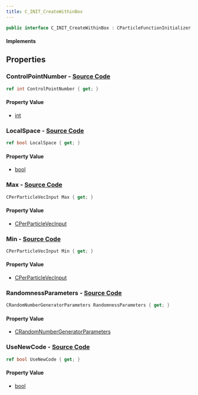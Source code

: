 ```yaml
---
title: C_INIT_CreateWithinBox
---
```


```csharp
public interface C_INIT_CreateWithinBox : CParticleFunctionInitializer, CParticleFunction, ISchemaClass<CParticleFunction>, ISchemaClass<CParticleFunctionInitializer>, ISchemaClass<C_INIT_CreateWithinBox>, ISchemaField, ISchemaClass, INativeHandle
```

#### Implements

## Properties

### **ControlPointNumber** - [Source Code](https://github.com/swiftly-solution/swiftlys2/blob/main/managed/src/SwiftlyS2.Generated/Schemas/Interfaces/C_INIT_CreateWithinBox.cs#L20)

```csharp
ref int ControlPointNumber { get; }
```

#### Property Value

- [int](https://learn.microsoft.com/dotnet/api/system.int32)

### **LocalSpace** - [Source Code](https://github.com/swiftly-solution/swiftlys2/blob/main/managed/src/SwiftlyS2.Generated/Schemas/Interfaces/C_INIT_CreateWithinBox.cs#L22)

```csharp
ref bool LocalSpace { get; }
```

#### Property Value

- [bool](https://learn.microsoft.com/dotnet/api/system.boolean)

### **Max** - [Source Code](https://github.com/swiftly-solution/swiftlys2/blob/main/managed/src/SwiftlyS2.Generated/Schemas/Interfaces/C_INIT_CreateWithinBox.cs#L18)

```csharp
CPerParticleVecInput Max { get; }
```

#### Property Value

- [CPerParticleVecInput](/docs/api/shared/schemadefinitions/cperparticlevecinput)

### **Min** - [Source Code](https://github.com/swiftly-solution/swiftlys2/blob/main/managed/src/SwiftlyS2.Generated/Schemas/Interfaces/C_INIT_CreateWithinBox.cs#L16)

```csharp
CPerParticleVecInput Min { get; }
```

#### Property Value

- [CPerParticleVecInput](/docs/api/shared/schemadefinitions/cperparticlevecinput)

### **RandomnessParameters** - [Source Code](https://github.com/swiftly-solution/swiftlys2/blob/main/managed/src/SwiftlyS2.Generated/Schemas/Interfaces/C_INIT_CreateWithinBox.cs#L24)

```csharp
CRandomNumberGeneratorParameters RandomnessParameters { get; }
```

#### Property Value

- [CRandomNumberGeneratorParameters](/docs/api/shared/schemadefinitions/crandomnumbergeneratorparameters)

### **UseNewCode** - [Source Code](https://github.com/swiftly-solution/swiftlys2/blob/main/managed/src/SwiftlyS2.Generated/Schemas/Interfaces/C_INIT_CreateWithinBox.cs#L26)

```csharp
ref bool UseNewCode { get; }
```

#### Property Value

- [bool](https://learn.microsoft.com/dotnet/api/system.boolean)

